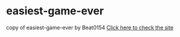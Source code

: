 # easiest-game-ever
copy of easiest-game-ever by Beat0154
[Click here to check the site](https://s2k-web.github.io/easiest-game-ever)
